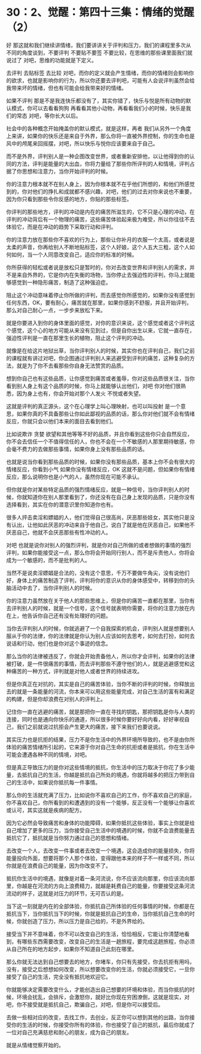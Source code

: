# 30：2、觉醒：第四十三集：情绪的觉醒（2）

好 那这就和我们继续讲情绪，我们要讲讲关于评判和压力，我们的课程里多次从不同的角度谈到，不要评判 不要贴不要签 不要比较，在思维的那些课里面我们就说过了 对吧，思维的功能就是下定义。

去评判 去贴标签 去比较 对吧，而你的定义就会产生情绪，而你的情绪则会影响你的欲求，也就是影响你的行为，所以你还要去评判吧，可能有人会说评判虽然会给我带来坏的情绪，但也有可能会给我带来好的情绪。

如果不评判 那是不是我连快乐都没有了，其实你错了，快乐与悦是所有动物的默认模式，你可以去看看狗狗 再看看其他小动物，再看看我们小的时候，快乐是我们的常态 对吧，等你长大以后。

社会中的各种概念开始掩盖你的默认模式，就是这样，再者 我们从另外一个角度上来讲，如果你的快乐还是来自于外界，那么你将一直被外界控制，你的生命也是风中的颅尾来回摇摆，对吧，所以快乐与悦你应该要来自于自己。

而不是外界，评判别人是一种企图改变世界，或者重新安排他，以让他得到你的认同的方法，评判是能量的大出血，你将力量给了那些你所评判的人和情境，评判占据了你思想和注意力，当你开始评判的时候。

你的注意力根本就不在别人身上，因为你根本就不在乎他们所想的，和他们所感觉到的，你对他们的挣扎和成就都不感兴趣，对吧，他们的过去对你来说也不重要，因为你只看到那些令你反感的地方，你贴的那些标签。

你评判的那些地方，评判的冲动是内在的痛苦所滋生的，它不只是心理的冲动，在评判的冲动背后有一个物理的痛苦，这些痛苦体验起来极为难受，所以你往往不去体验它，而是在冲动的趋势下采取行动和评判。

你的注意力放在那些你不喜欢的行为上，那些让你补月的衣服一个太高，或者说是太柔的声音，你再给别人不断地贴标签，这个人好娘，这个人五大三粗，这个人如何如何，当一个人同意改变自己，适应你的标准的时候。

你所获得的轻松或者说是放松只是暂时的，你对去改变世界和评判别人的需求，并不是来自外界的，它是你内在失衡的场物，当你停止去强迫性的评判，你马上就能够感觉到一种隐形痛苦，制造了这种强迫症。

阻止这个冲动意味着停止你所做的评判，而去感觉你所感觉的，如果你没有感觉到任何东西，OK，要有耐心，痛苦就在那里，如果你感到不舒服，并且开始评判，那么对自己耐心一点，一步步来放松下来。

就是你要进入到你的身体里面的感觉，对你的意识来说，这个感觉或者这个评判这个感觉，这个心的地方可能从来没有见到过，但是自你出生以来，它就一直存在，强迫性评判是一直在那里生长的植物，阻止这个评判的冲动。

就像是在给这片地狱出草，当你评判别人的时候，其实你也在评判自己，我们之前的课程就有讲过对吧，你企图通过评判别人来逃避受到评判的痛苦，这种复杂的方法，就是为了你不去看那些你自身无法赞赏的品质。

想到你自己也有这些品质，让你感觉到痛苦或者羞辱，你对这些品质很关注，当你看到别人身上有这个品质的时候，你马上就能够认出他们，对吧 你对他们很熟悉，因为身上也有，你会开始对那个人发火 不悦或者失望。

这就是评判的真正源头，这个在心理学上叫心理映射，也可以叫投射 是一个意思，如果你真的不具备那些让你如此鄙视的品质的话，那么你对他们就不会有情绪反应，你就只会以他们本来的面目去看到他们。

比如说欺诈 贪婪 欲望和其他等等不好的品质，并且你看到这些你只会自然反应，你不会去信任一个不值得信任的人，你也不会在一个不敏感的人那里期待敏感，你会毫不费力的去做那些事情，如果你身上没有那些品质的话。

也就是说当你看到那些品质的时候，如果你没有那些品质，基本上你不会有很大的情绪反应，你看到小气 如果你没有情绪反应，OK 这就不是问题，但如果你有情绪反应，那么说明你也是小气的人，虽然你现在可能不承认。

但你就是你对某些特定品质的强烈情绪反应，就是一种信号，当你评判别人的时候，你就知道你在别人那里看到了，你还没有在自己身上发现的品质，只是你没有选择看到，其实在你的潜意识里你知道你也有。

很多人抨击卖淫和嫖娼的人，他们觉得自己很高尚，厌恶那些妓女，其实他只是没有认出，让他如此厌恶的冲动来自于他自己，说白了就是他在厌恶自己，如果他不厌恶自己，他就不会厌恶那些有性冲动的人。

对吧 也就是说你对别人的强烈评判，就是你对自己所做的或者想做的事情的强烈评判，如果你能接受这一点，那么你将会开始同行别人，而不是斥责他人，你将会成为一个敏感的，而不是批判的人。

当然不是说卖淫嫖娼是合法的，没有这个意思，千万不要做牛角尖，没有说他们好，身体上的痛苦制造了评判，评判将你的意识从你的身体感受中，转移到你的头脑活动中去了，当你评判别人的时候。

你的注意力虽然放在关于他人的那些思维上，但是你的痛苦一直都在那里，当你有去评判别人的时候，就是一个信号，这个信号就表明你需要，将你的注意力放在内在上，他告诉你自己还有没有处理好的问题。

当你去评判别人的时候，你就逃避了一个自我探索的机会，评判别人就是想要别人服从于你的法律，你的法律就是你认为别人应该如何去思考，如何去打扮，如何去说话和行动，他们也是你对这个事迹的信念。

那么当你的法律被违反了，你就会开始责备他人，所以你才会评判，如果你的法律被打破，是一件很痛苦的事情，而去评判那些不遵守他们的人，就是逃避感觉和这种痛苦的一种方式，评判就是对他人或者世界的持续进攻。

但是你真正在对抗的，其实是自己的痛苦体验，当你不断的评判的时候，你释放出去的就是一条能量的河流，你本来可以用这些能量完成，对自己生活的富有和满足的构建，但是你却浪费在对别人的评判上。

记住你一直在逃避的痛苦，就是那把你一直在寻找的钥匙，那把钥匙是你与人类的连接，同时也是通向你快乐的通道，所以很多时候你要好好向内看，好好审视自己，我们之前就说过抗拒会产生更大的痛苦，接下来我们也要说说。

其实压力也是抗拒的结果，压力不是你生活中的外界环境所导致的，也不是由你所体验的痛苦情绪所引起的，它来源于你对自己生命的抗拒或者是抵抗，你在生活中可能会遭遇各种不同的情境，对吧。

但是真正导致压力的是你对这些情境的抵抗，你生活中的压力取决于你花了多少能量，去抵抗自己的生活，你越是抵抗自己所处的境遇，你就将越多的把压力带到自己的生活中，如果说你抵抗每一件事情。

那么你的生活就充满了压力，比如说你不喜欢自己的工作，你不喜欢自己的家庭，你不喜欢自己，你所看到的和遭遇到的没有一个能够，反正没有一个能够让你喜欢或认可，其实这就是疾病的配方。

因为它必然会导致痛苦和身体的功能障碍，如果你抵抗这些体验，事实上你就是给自己增加了更多的压力，当你接受自己生活中的境遇的时候，你就不会浪费能量去抵抗它了，抵抗就是当你努力通过自己的思想和情绪。

去改变一个人，去改变一件事或者去改变一个境遇，这会造成你的能量损失，你将能量投向外面，想要将那个人那个体验，变得跟他本来的样子不一样或不同，所以你就是在浪费自己的能量，因为你改变不了。

抵抗你生活中的境遇，就像是对着一条河流说，你不应该流向那里，你应该流向那里，你越是在河流的方向上浪费精力，就越是耗费自己的能量，你要接受这条河流流动的样子，这就是对压力的环节，无可否认的是。

当下这一刻就是内在的全部体验，你抵抗自己所体验的任何事情的时候，你都是在抵抗当下，当你抵抗当下的时候，你就是抵抗自己的生命，当你抵抗自己生命的时候，你就创造了压力，所以压力是自己给的，不是外界给的。

接受当下并不意味着，你不可以改变自己的生活，恰恰相反，它能让你清楚地看到，有哪些东西需要改变，改变自己的生活是一趟旅程，要完成这趟旅程，你必须从自己所在的地方起步，如果你不知道自己此刻在哪里。

那么你就无法达到自己想要去的地方，你堵车，你只有先接受，你去抗拒有用吗，没有，接受之后想想如何改变，所以想要改变你的生活，你就必须接受它，一旦你接受了自己的生活，完全没有抵抗地欢迎它。

你就能够决定需要改变什么，才能创造出自己想要的环境和体验，而当你抵抗的时候，环境会扰乱，会排斥，会激怒你，就好比你现在穷困潦倒，这就是现实，对吧，你不接受就是抵抗自己，欺骗自己，对吧，但是你可以接受后。

去做一些相对应的改变，去找工作，去创业，反正你可以想到其他的出路，当你接受你的生活的时候，你接受你所有的体验，你也接受了自己的抵抗，最后你就成了一位对自己充满慈悲和耐心的朋友，成为自己的朋友。

就是从情绪觉察开始的。